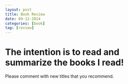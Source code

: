 ```yaml
---
layout: post
title: Book Review
date: 09-12-2024
categories: [book]
tag: [review]
---
```


# The intention is to read and summarize the books I read!

Please comment with new titles that you recommend.



<script src="https://utteranc.es/client.js"
        repo="saravanankn/saravanankn.github.io"
        issue-term="pathname"
        theme="photon-dark"
        crossorigin="anonymous"
        async>
</script>